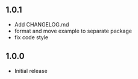 ## 1.0.1

- Add CHANGELOG.md
- format and move example to separate package
- fix code style

## 1.0.0

- Initial release